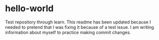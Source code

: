 # hello-world
Test repository through learn.
This readme has been updated because I needed to pretend that I was fixing it because of a test issue.
I am writing information about myself to practice making commit changes. 
